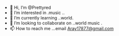 - 👋 Hi, I’m @Prettyred
- 👀 I’m interested in .music ..
- 🌱 I’m currently learning ..world.
- 💞️ I’m looking to collaborate on ..world music .
- 📫 How to reach me ...email Aray17877@gmail.com 

<!---
Prettyred/Prettyred is a ✨ special ✨ repository because its `README.md` (this file) appears on your GitHub profile.
You can click the Preview link to take a look at your changes.
--->
